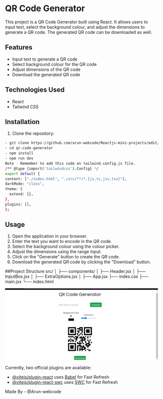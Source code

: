 # QR Code Generator

This project is a QR Code Generator built using React. It allows users to input text, select the background colour, and adjust the dimensions to generate a QR code. The generated QR code can be downloaded as well.

## Features

- Input text to generate a QR code
- Select background colour for the QR code
- Adjust dimensions of the QR code
- Download the generated QR code

## Technologies Used

- React
- Tailwind CSS

## Installation

1. Clone the repository:

```bash
- git clone https://github.com/arun-webcode/Reactjs-mini-projects/edit/main/01-qrcode-gen
- cd qr-code-generator
- npm install
- npm run dev
Note - Remember to add this code on tailwind.config.js file.
/** @type {import('tailwindcss').Config} */
export default {
content: ["./index.html", "./src/**/*.{js,ts,jsx,tsx}"],
darkMode: "class",
theme: {
  extend: {},
},
plugins: [],
};
```

## Usage

1. Open the application in your browser.
2. Enter the text you want to encode in the QR code.
3. Select the background colour using the colour picker.
4. Adjust the dimensions using the range input.
5. Click on the "Generate" button to create the QR code.
6. Download the generated QR code by clicking the "Download" button.

##Project Structure
src/
│
├── components/
│ ├── Header.jsx
│ ├── InputBox.jsx
│ ├── ExtraOptions.jsx
│
├── App.jsx
├── index.css
├── main.jsx
└── index.html

<img src ="src\assets\qr-gen.jpg" />

Currently, two official plugins are available:

- [@vitejs/plugin-react](https://github.com/vitejs/vite-plugin-react/blob/main/packages/plugin-react/README.md) uses [Babel](https://babeljs.io/) for Fast Refresh
- [@vitejs/plugin-react-swc](https://github.com/vitejs/vite-plugin-react-swc) uses [SWC](https://swc.rs/) for Fast Refresh

Made By - @Arun-webcode
